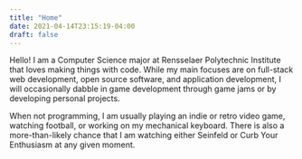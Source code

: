 ```yaml
---
title: "Home"
date: 2021-04-14T23:15:19-04:00
draft: false
---
```


Hello! I am a Computer Science major at Rensselaer Polytechnic Institute that loves making things with code. While my main focuses 
are on full-stack web development, open source software, and application development, I will occasionally dabble in game development 
through game jams or by developing personal projects. 

When not programming, I am usually playing an indie or retro video game, watching football, or working on my mechanical keyboard. There is
also a more-than-likely chance that I am watching either Seinfeld or Curb Your Enthusiasm at any given moment.
